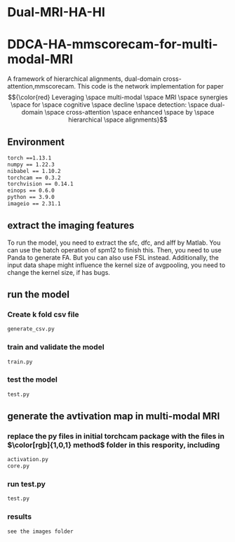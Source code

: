 # Dual-MRI-HA-HI
# DDCA-HA-mmscorecam-for-multi-modal-MRI
A framework of hierarchical alignments, dual-domain cross-attention,mmscorecam. This code is the network implementation for paper $${\color{red} Leveraging \space multi-modal \space  MRI \space synergies  \space for  \space  cognitive  \space decline  \space  detection:  \space dual-domain \space cross-attention \space  enhanced \space by \space  hierarchical \space alignments}$$
## __Environment__  
```diff  
torch ==1.13.1
numpy == 1.22.3  
nibabel == 1.10.2  
torchcam == 0.3.2  
torchvision == 0.14.1  
einops == 0.6.0  
python == 3.9.0  
imageio == 2.31.1
``` 
## extract the imaging features
To run the model, you need to extract the sfc, dfc, and alff by Matlab. You can use the batch operation of spm12 to finish this. Then, you need to use Panda to generate FA. But you can also use FSL instead. Additionally, the input data shape might influence the kernel size of avgpooling, you need to change the kernel size, if has bugs.  

## run the model

### __Create k fold csv file__  
```diff
generate_csv.py
```
### train and validate the model 
```diff
train.py
```
### test the model 
```diff
test.py
```
## generate the avtivation map in multi-modal MRI  
### replace the py files in initial torchcam package with the files in $\color[rgb]{1,0,1} method$ folder in this respority, including
```diff
activation.py  
core.py
```
### run test.py  
```diff
test.py
```
### results
```diff
see the images folder
```
